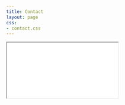 ```yaml
---
title: Contact
layout: page
css:
- contact.css
---
```


<div class="col s12">
  <div class="icontain">
    <iframe src="{{site.contact_url}}">Loading...</iframe>
  </div>
</div>